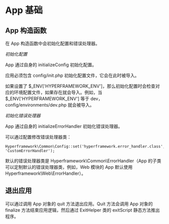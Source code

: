 # App 基础
## App 构造函数
在 App 构造函数中会初始化配置和错误处理器。

*初始化配置*

App 通过自身的 initializeConfig 初始化配置。

应用必须包含 config/init.php 初始化配置文件，它会在此时被导入。

如果设置了 $_ENV['HYPERFRAMEWORK_ENV']，那么初始化配置时会检查对应的环境配置文件，如果存在就会导入。例如，当 $_ENV['HYPERFRAMEWORK_ENV'] 等于 dev，config/environments/dev.php 就会被导入。

*初始化错误处理器*

App 通过自身的 initializeErrorHandler 初始化错误处理器。

可以通过配置修改错误处理器类：
```.php
Hyperframework\Common\Config::set('hyperframework.error_handler.class', 'CustomErrorHandler');
```

默认的错误处理器类是 Hyperframework\Common\ErrorHandler（App 的子类可以定制默认的错误处理器类，例如，Web 模块的 App 默认使用 Hyperframework\Web\ErrorHandler）。

## 退出应用
可以通过调用 App 对象的 quit 方法退出应用。Quit 方法会调用 App 对象的 finalize 方法结束应用逻辑，然后通过 ExitHelper 类的 exitScript 静态方法推出程序。 
